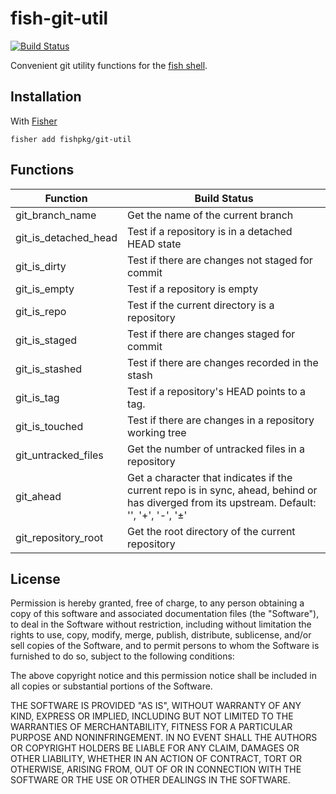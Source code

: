 # fish-git-util

[![Build Status](https://img.shields.io/travis/fisherman/git_util.svg)](https://travis-ci.org/fisherman/git_util)

Convenient git utility functions for the [fish shell](https://fishshell.com).

## Installation

With [Fisher](https://github.com/jorgebucaran/fisher)

```
fisher add fishpkg/git-util
```

## Functions

| Function             | Build Status                                                                                                                               |
| -------------------- | ------------------------------------------------------------------------------------------------------------------------------------------ |
| git_branch_name      | Get the name of the current branch                                                                                                         |
| git_is_detached_head | Test if a repository is in a detached HEAD state                                                                                           |
| git_is_dirty         | Test if there are changes not staged for commit                                                                                            |
| git_is_empty         | Test if a repository is empty                                                                                                              |
| git_is_repo          | Test if the current directory is a repository                                                                                              |
| git_is_staged        | Test if there are changes staged for commit                                                                                                |
| git_is_stashed       | Test if there are changes recorded in the stash                                                                                            |
| git_is_tag           | Test if a repository's HEAD points to a tag.                                                                                               |
| git_is_touched       | Test if there are changes in a repository working tree                                                                                     |
| git_untracked_files  | Get the number of untracked files in a repository                                                                                          |
| git_ahead            | Get a character that indicates if the current repo is in sync, ahead, behind or has diverged from its upstream. Default: '', '+', '-', '±' |
| git_repository_root  | Get the root directory of the current repository                                                                                           |

## License

Permission is hereby granted, free of charge, to any person obtaining a copy
of this software and associated documentation files (the "Software"), to deal
in the Software without restriction, including without limitation the rights
to use, copy, modify, merge, publish, distribute, sublicense, and/or sell
copies of the Software, and to permit persons to whom the Software is
furnished to do so, subject to the following conditions:

The above copyright notice and this permission notice shall be included in all
copies or substantial portions of the Software.

THE SOFTWARE IS PROVIDED "AS IS", WITHOUT WARRANTY OF ANY KIND, EXPRESS OR
IMPLIED, INCLUDING BUT NOT LIMITED TO THE WARRANTIES OF MERCHANTABILITY,
FITNESS FOR A PARTICULAR PURPOSE AND NONINFRINGEMENT. IN NO EVENT SHALL THE
AUTHORS OR COPYRIGHT HOLDERS BE LIABLE FOR ANY CLAIM, DAMAGES OR OTHER
LIABILITY, WHETHER IN AN ACTION OF CONTRACT, TORT OR OTHERWISE, ARISING FROM,
OUT OF OR IN CONNECTION WITH THE SOFTWARE OR THE USE OR OTHER DEALINGS IN THE
SOFTWARE.
